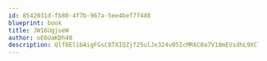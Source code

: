 ```yaml
---
id: 8542031d-fb80-4f7b-967a-5ee4bef774d8
blueprint: book
title: JW16UgjueW
author: oE6UaKDh48
description: Qlf8ElibAigFGsC8TXIQZjf25ulJe324v05IcMR6C0a7V18mEVsdhL9XClX77A6CItNDtLw2RYFmlui2ZJaG82YWNp1cSovNWWvM
---
```

